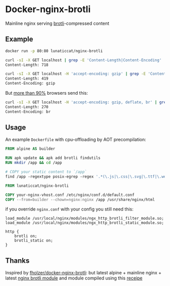 # Docker-nginx-brotli

Mainline nginx serving [brotli](https://github.com/google/brotli)-compressed content

## Example

```bash
docker run -p 80:80 lunaticcat/nginx-brotli
```

```bash
curl -sI -X GET localhost | grep -E 'Content-Length|Content-Encoding'
Content-Length: 718
```

```bash
curl -sI -X GET localhost -H 'accept-encoding: gzip' | grep -E 'Content-Length|Content-Encoding'
Content-Length: 419
Content-Encoding: gzip
```

But [more than 90%](https://caniuse.com/#feat=brotli) browsers send this:

```bash
curl -sI -X GET localhost -H 'accept-encoding: gzip, deflate, br' | grep -E 'Content-Length|Content-Encoding'
Content-Length: 270
Content-Encoding: br
```

## Usage

An example `Dockerfile` with cpu-offloading by AOT precompilation:

```dockerfile
FROM alpine AS builder

RUN apk update && apk add brotli findutils
RUN mkdir /app && cd /app

# COPY your static content to `/app`
find /app -regextype posix-egrep -regex '.*(\.js|\.css|\.svg|\.ttf|\.webp|\.jpg|\.png|\.ico|\.html)' -exec brotli {} \;

FROM lunaticcat/nginx-brotli

COPY your-nginx-vhost.conf /etc/nginx/conf.d/default.conf
COPY --from=builder --chown=nginx:nginx /app /usr/share/nginx/html
```

if you override `nginx.conf` with your config you still need this:

```nginx
load_module /usr/local/nginx/modules/ngx_http_brotli_filter_module.so;
load_module /usr/local/nginx/modules/ngx_http_brotli_static_module.so;

http {
    brotli on;
    brotli_static on;
}
```

## Thanks

Inspired by [fholzer/docker-nginx-brotli](https://github.com/fholzer/docker-nginx-brotli):
but latest alpine + mainline nginx + latest [nginx brotli
module](https://github.com/google/ngx_brotli)
and module compiled using this [receipe](https://gist.github.com/hermanbanken/96f0ff298c162a522ddbba44cad31081)

